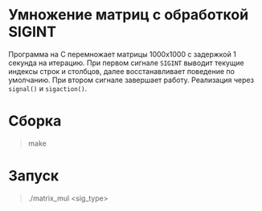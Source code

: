 # Умножение матриц с обработкой SIGINT
Программа на C перемножает матрицы 1000x1000 с задержкой 1 секунда на итерацию. При первом сигнале `SIGINT` выводит текущие индексы строк и столбцов, далее восстанавливает поведение по умолчанию. При втором сигнале завершает работу. Реализация через `signal()` и `sigaction()`.

# Сборка
> make

# Запуск
> ./matrix_mul \<sig_type\>

